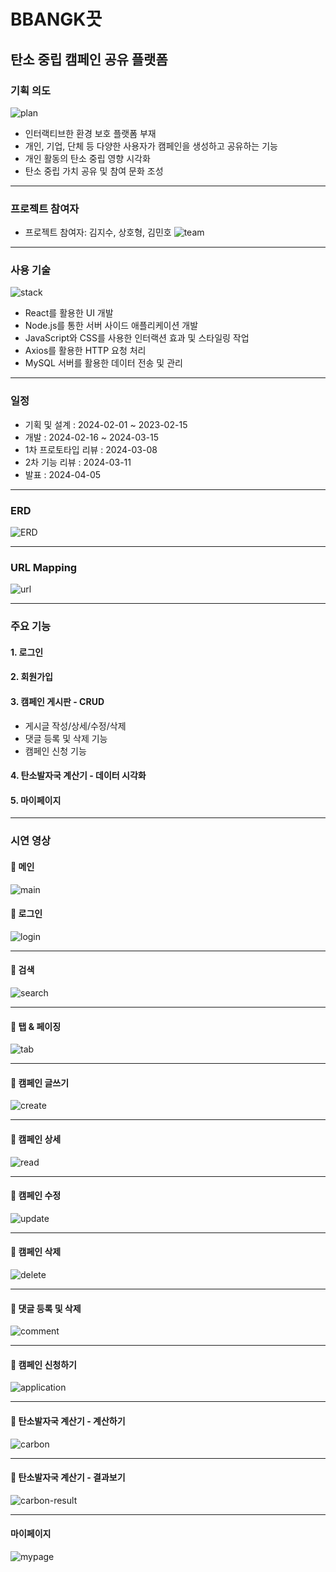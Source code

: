 ﻿# BBANGK끗
<!-- * readme 작성요령: https://velog.io/@gmlstjq123/Readme.md-%ED%8C%8C%EC%9D%BC-%EC%9E%91%EC%84%B1%EB%B2%95 -->
## 탄소 중립 캠페인 공유 플랫폼




### 기획 의도
![plan](https://github.com/jisoooo17/bbangkkeut_campaign/blob/main/asset/intro.png)
* 인터랙티브한 환경 보호 플랫폼 부재
* 개인, 기업, 단체 등 다양한 사용자가 캠페인을 생성하고 공유하는 기능
* 개인 활동의 탄소 중립 영향 시각화
* 탄소 중립 가치 공유 및 참여 문화 조성

---

### 프로젝트 참여자
* 프로젝트 참여자: 김지수, 상호형, 김민호
![team](https://github.com/jisoooo17/bbangkkeut_campaign/blob/main/asset/introduce-teamm.png) 

---

### 사용 기술
![stack](https://github.com/jisoooo17/bbangkkeut_campaign/blob/main/asset/tech-stack.png)

* React를 활용한 UI 개발
* Node.js를 통한 서버 사이드 애플리케이션 개발
* JavaScript와 CSS를 사용한 인터랙션 효과 및 스타일링 작업
* Axios를 활용한 HTTP 요청 처리
* MySQL 서버를 활용한 데이터 전송 및 관리
--- 

### 일정
* 기획 및 설계 : 2024-02-01 ~ 2023-02-15
* 개발 : 2024-02-16 ~ 2024-03-15
* 1차 프로토타입 리뷰 : 2024-03-08
* 2차 기능 리뷰 : 2024-03-11
* 발표 : 2024-04-05

--- 

### ERD
![ERD](https://github.com/jisoooo17/bbangkkeut_campaign/blob/main/asset/erd.png)

--- 

### URL Mapping
![url](https://github.com/jisoooo17/bbangkkeut_campaign/blob/main/asset/urlmapping.png)

---

### 주요 기능
#### 1. 로그인
#### 2. 회원가입
#### 3. 캠페인 게시판 - CRUD
  * 게시글 작성/상세/수정/삭제 
  * 댓글 등록 및 삭제 기능
  * 캠페인 신청 기능
#### 4. 탄소발자국 계산기 - 데이터 시각화
#### 5. 마이페이지

---

### 시연 영상
#### 🌱 메인
![main](https://github.com/jisoooo17/bbangkkeut_campaign/blob/main/asset/main.gif)


#### 🌱 로그인
![login](https://github.com/jisoooo17/bbangkkeut_campaign/blob/main/asset/login.gif)


---


#### 🌱 검색
![search](https://github.com/jisoooo17/bbangkkeut_campaign/blob/main/asset/search.gif)


---


#### 🌱 탭 & 페이징
![tab](https://github.com/jisoooo17/bbangkkeut_campaign/blob/main/asset/tab.gif)


---


#### 🌱 캠페인 글쓰기
![create](https://github.com/jisoooo17/bbangkkeut_campaign/blob/main/asset/create.gif)


---


#### 🌱 캠페인 상세
![read](https://github.com/jisoooo17/bbangkkeut_campaign/blob/main/asset/read.gif)


---


#### 🌱 캠페인 수정
![update](https://github.com/jisoooo17/bbangkkeut_campaign/blob/main/asset/update.gif)


---


#### 🌱 캠페인 삭제
![delete](https://github.com/jisoooo17/bbangkkeut_campaign/blob/main/asset/delete.gif)


---


#### 🌱 댓글 등록 및 삭제
![comment](https://github.com/jisoooo17/bbangkkeut_campaign/blob/main/asset/comment.gif)


---
#### 🌱 캠페인 신청하기
![application](https://github.com/jisoooo17/bbangkkeut_campaign/blob/main/asset/application.gif)


---
#### 🌱 탄소발자국 계산기 - 계산하기
![carbon](https://github.com/jisoooo17/bbangkkeut_campaign/blob/main/asset/carbon.gif)


---
#### 🌱 탄소발자국 계산기 - 결과보기
![carbon-result](https://github.com/jisoooo17/bbangkkeut_campaign/blob/main/asset/carbon-result.gif)



--- 
#### 마이페이지
![mypage](https://github.com/jisoooo17/bbangkkeut_campaign/blob/main/asset/mypage.gif)

